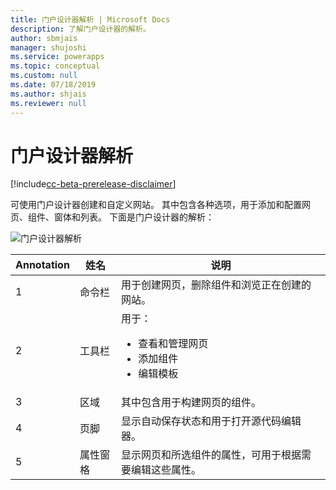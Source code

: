 ```yaml
---
title: 门户设计器解析 | Microsoft Docs
description: 了解门户设计器的解析。
author: sbmjais
manager: shujoshi
ms.service: powerapps
ms.topic: conceptual
ms.custom: null
ms.date: 07/18/2019
ms.author: shjais
ms.reviewer: null
---
```


# <a name="portal-designer-anatomy"></a>门户设计器解析

[!include[cc-beta-prerelease-disclaimer](../../includes/cc-beta-prerelease-disclaimer.md)]

可使用门户设计器创建和自定义网站。 其中包含各种选项，用于添加和配置网页、组件、窗体和列表。 下面是门户设计器的解析：

![门户设计器解析](media/maker-anatomy.png "门户设计器解析")  

| **Annotation** | **姓名**        | **说明**                                                                              |
|----------------|-----------------|----------------------------------------------------------------------------------------------|
| 1              | 命令栏     | 用于创建网页，删除组件和浏览正在创建的网站。  |
| 2              | 工具栏        | 用于：<ul><li>查看和管理网页</li><li>添加组件</li><li>编辑模板</li></ul>  |
| 3              | 区域          | 其中包含用于构建网页的组件。                                                    |
| 4              | 页脚          | 显示自动保存状态和用于打开源代码编辑器。                         |
| 5              | 属性窗格 | 显示网页和所选组件的属性，可用于根据需要编辑这些属性。 |

